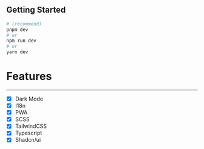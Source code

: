 ## Getting Started
```bash
# (recommend)
pnpm dev
# or 
npm run dev
# or
yarn dev
```

# Features

--------
- [x] Dark Mode
- [x] I18n
- [x] PWA
- [x] SCSS
- [x] TailwindCSS
- [X] Typescript
- [X] Shadcn/ui